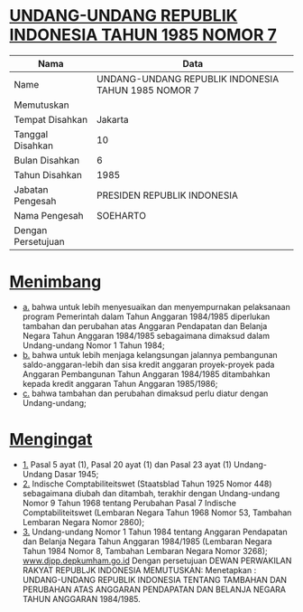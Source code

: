 # [UNDANG-UNDANG REPUBLIK INDONESIA TAHUN 1985 NOMOR 7](http://example.org/legal/document/uu/1985/7)

| Nama | Data |
| ------ | ----- |
|Name|UNDANG-UNDANG REPUBLIK INDONESIA TAHUN 1985 NOMOR 7|
|Memutuskan||
|Tempat Disahkan|Jakarta|
|Tanggal Disahkan|10|
|Bulan Disahkan|6|
|Tahun Disahkan|1985|
|Jabatan Pengesah|PRESIDEN REPUBLIK INDONESIA|
|Nama Pengesah|SOEHARTO|
|Dengan Persetujuan||
# [Menimbang](http://example.org/legal/document/uu/1985/7/menimbang)

* [a.](http://example.org/legal/document/uu/1985/7/menimbang/point/a) bahwa untuk lebih menyesuaikan dan menyempurnakan pelaksanaan program Pemerintah dalam Tahun Anggaran 1984/1985 diperlukan tambahan dan perubahan atas Anggaran Pendapatan dan Belanja Negara Tahun Anggaran 1984/1985 sebagaimana dimaksud dalam Undang-undang Nomor 1 Tahun 1984;
* [b.](http://example.org/legal/document/uu/1985/7/menimbang/point/b) bahwa untuk lebih menjaga kelangsungan jalannya pembangunan saldo-anggaran-lebih dan sisa kredit anggaran proyek-proyek pada Anggaran Pembangunan Tahun Anggaran 1984/1985 ditambahkan kepada kredit anggaran Tahun Anggaran 1985/1986;
* [c.](http://example.org/legal/document/uu/1985/7/menimbang/point/c) bahwa tambahan dan perubahan dimaksud perlu diatur dengan Undang-undang;
# [Mengingat](http://example.org/legal/document/uu/1985/7/mengingat)

* [1.](http://example.org/legal/document/uu/1985/7/mengingat/point/0001) Pasal 5 ayat (1), Pasal 20 ayat (1) dan Pasal 23 ayat (1) Undang- Undang Dasar 1945;
* [2.](http://example.org/legal/document/uu/1985/7/mengingat/point/0002) Indische Comptabiliteitswet (Staatsblad Tahun 1925 Nomor 448) sebagaimana diubah dan ditambah, terakhir dengan Undang-undang Nomor 9 Tahun 1968 tentang Perubahan Pasal 7 Indische Comptabiliteitswet (Lembaran Negara Tahun 1968 Nomor 53, Tambahan Lembaran Negara Nomor 2860);
* [3.](http://example.org/legal/document/uu/1985/7/mengingat/point/0003) Undang-undang Nomor 1 Tahun 1984 tentang Anggaran Pendapatan dan Belanja Negara Tahun Anggaran 1984/1985 (Lembaran Negara Tahun 1984 Nomor 8, Tambahan Lembaran Negara Nomor 3268); www.djpp.depkumham.go.id Dengan persetujuan DEWAN PERWAKILAN RAKYAT REPUBLJK INDONESIA MEMUTUSKAN: Menetapkan : UNDANG-UNDANG REPUBLIK INDONESIA TENTANG TAMBAHAN DAN PERUBAHAN ATAS ANGGARAN PENDAPATAN DAN BELANJA NEGARA TAHUN ANGGARAN 1984/1985.